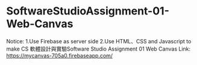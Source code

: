 # SoftwareStudioAssignment-01-Web-Canvas
Notice:
  1.Use Firebase as server side
  2.Use HTML、CSS and Javascript to make
CS 軟體設計與實驗Software Studio Assignment 01 Web Canvas
Link: https://mycanvas-705a0.firebaseapp.com/
